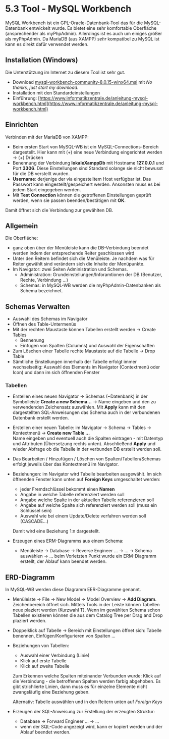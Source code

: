 # 5.3 Tool - MySQL Workbench

MySQL Workbench ist ein GPL-Oracle-Datenbank-Tool das für die MySQL-Datenbank entwickelt wurde. Es bietet eine sehr komfortable Oberfläche (ansprechender als myPhpAdmin). Allerdings ist es auch um einiges größer als myPhpAdmin. Da MariaDB (aus XAMPP) *sehr* kompatibel zu MySQL ist kann es direkt dafür verwendet werden.

## Installation (Windows)

Die Unterstützung im Internet zu diesem Tool ist sehr gut.

- Download [mysql-workbench-community-8.0.15-winx64.msi](https://dev.mysql.com/downloads/file/?id=484382) mit *No thanks, just start my download.*
- Installation mit den Standardeinstellungen
- Einführung: [https://www.informatikzentrale.de/anleitung-mysql-workbench.html](https://www.informatikzentrale.de/anleitung-mysql-workbench.html)

## Einrichten

Verbinden mit der MariaDB von XAMPP:

- Beim ersten Start von MySQL-WB ist ein MySQL-Connections-Bereich dargestellt. Hier kann mit (+) eine neue Verbindung eingerichtet werden -> (+) Drücken
- Benennung der Verbindung **lokaleXamppDb** mit Hostname **127.0.0.1** und Port **3306**. Diese Einstellungen sind Standard solange sie nicht bewusst für die DB verstellt wurden.
- **Username**: derjenige der via eingestelltem Host verfügbar ist. Das Passwort kann eingestellt/gespeichert werden. Ansonsten muss es bei jedem Start eingegeben werden.
- Mit **Test Connection** können die getroffenen Einstellungen geprüft werden, wenn sie passen beenden/bestätigen mit **OK**.

Damit öffnet sich die Verbindung zur gewählten DB.

## Allgemein

Die Oberfläche:

- ganz oben über der Menüleiste kann die DB-Verbindung beendet werden indem der entsprechende Reiter geschlossen wird
- Unter den Reitern befindet sich die Menüleiste. Je nachdem was für Reiter gewählt sind verändern sich die Inhalte der Menüpunkte.
- Im Navigator: zwei Seiten Administration und Schemas.
  - Administration: Grundeinstellungen/Inforamtionen der DB (Benutzer, Rechte, Verbindung …)
  - Schemas: in MySQL-WB werden die myPhpAdmin-Datenbanken als Schema bezeichnet.

## Schemas Verwalten

- Auswahl des Schemas im Navigator
- Öffnen des Table-Untermenüs
- Mit der rechten Maustaste können Tabellen erstellt werden -> Create Tables
  - Bennenung
  - Einfügen von Spalten (Columns) und Auswahl der Eigenschaften
- Zum Löschen einer Tabelle rechte Maustaste auf die Tabelle -> Drop Table
- Sämtliche Einstellungen innerhalb der Tabelle erfolgt immer wechselseitig: Auswahl des Elements im Navigator (Contextmenü oder Icon) und dann im sich öffnenden Fenster

### Tabellen

- Erstellen eines neuen Navigator -> Schemas (~Datenbank) in der Symbolleiste **Create a new Schema…** -> Name eingeben und den zu verwendenden Zeichensatz auswählen. Mit **Apply** kann mit den dargestellten SQL-Anweisungen das Schema auch in der verbundenen Datenbank erstellt werden.

- Erstellen einer neuen Tabelle: im Navigator -> Schema -> Tables -> Kontextmenü -> **Create new Table …**  
  Name eingeben und eventuell auch die Spalten eintragen - mit Datentyp und Attributen (Übersetzung rechts unten). Abschließend **Apply** und wieder Abfrage ob die Tabelle in der verbunden DB erstellt werden soll.

- Das Bearbeiten / Hinzufügen / Löschen von Spalten/Tabellen/Schemas erfolgt jeweils über das Kontextmenü im Navigator.

- Beziehungen: im Navigator wird Tabelle bearbeiten ausgewählt. Im sich öffnenden Fenster kann unten auf **Foreign Keys** umgeschaltet werden:
  
  - jeder Fremdschlüssel bekommt einen **Namen**
  - Angabe in welche Tabelle referenziert werden soll
  - Angabe welche Spalte in der aktuellen Tabelle referenzieren soll
  - Angabe auf welche Spalte sich referenziert werden soll (muss ein Schlüssel sein)
  - Auswahl wie bei einem Update/Delete verfahren werden soll (CASCADE…)
  
  Damit wird eine Beziehung 1:n dargestellt.

- Erzeugen eines ERM-Diagramms aus einem Schema:
  
  - Menüleiste -> Database -> Reverse Engineer … -> … -> Schema auswählen -> … beim Vorletzten Punkt wurde ein ERM-Diagramm erstellt, der Ablauf kann beendet werden.

## ERD-Diagramm

In MySQL-WB werden diese Diagramm EER-Diagramme genannt.

- Menüleiste -> File -> New Model -> Model Overview -> **Add Diagram**. Zeichenbereich öffnet sich. Mittels Tools in der Leiste können Tabellen neue plaziert werden (Kurzwahl T). Wenn im gewählten Schema schon Tabellen existieren können die aus dem Catalog Tree per Drag and Drop plaziert werden.

- Doppelklick auf Tabelle -> Bereich mit Einstellungen öffnet sich: Tabelle benennen, Einfügen/Konfigurieren von Spalten …

- Beziehungen von Tabellen:
  
  - Auswahl einer Verbindung (Linie) 
  - Klick auf erste Tabelle
  - Klick auf zweite Tabelle
  
  Zum Erkennen welche Spalten miteinander Verbunden wurde: Klick auf die Verbindung - die betroffenen Spalten werden farbig abgehoben. Es gibt strichlierte Linien, dann muss es für einzelne Elemente nicht zwangsläufig eine Beziehung geben.
  
  Alternativ: Tabelle auswählen und in den Reitern unten auf *Foreign Keys*

- Erzeugen der SQL-Anweisung zur Erstellung der erzeugten Struktur:
  
  - Database -> Forward Engineer … -> … 
  - wenn der SQL-Code angezeigt wird, kann er kopiert werden und der Ablauf beendet werden.